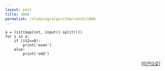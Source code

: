 ```yaml
---
layout: post
title: 1066
permalink: /studying/algorithm/catch/1066
---
```


```
a = list(map(int, input().split()))
for i in a:
    if (i%2==0):
        print('even')
    else:
        print('odd')

```
  
    
    
<div style="text-align: right"> <a href = 'https://namhyo01.github.io/studying/algorithm/catch'> [이전으로] </a> </div>
